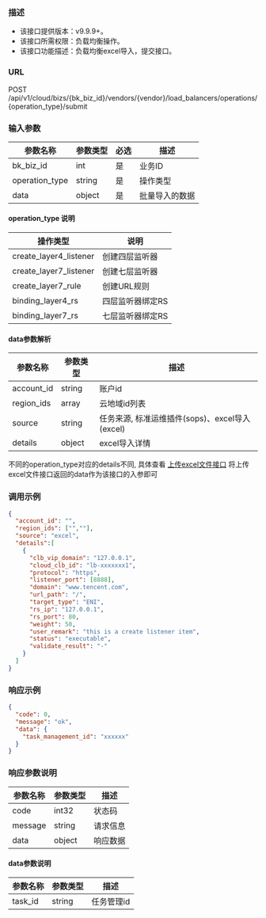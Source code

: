 ### 描述

- 该接口提供版本：v9.9.9+。
- 该接口所需权限：负载均衡操作。
- 该接口功能描述：负载均衡excel导入，提交接口。

### URL

POST /api/v1/cloud/bizs/{bk_biz_id}/vendors/{vendor}/load_balancers/operations/{operation_type}/submit

### 输入参数

| 参数名称           | 参数类型   | 必选 | 描述      |
|----------------|--------|----|---------|
| bk_biz_id      | int    | 是  | 业务ID    |
| operation_type | string | 是  | 操作类型    |
| data           | object | 是  | 批量导入的数据 |

#### operation_type 说明

| 操作类型                   | 说明        |
|------------------------|-----------|
| create_layer4_listener | 创建四层监听器   |
| create_layer7_listener | 创建七层监听器   |
| create_layer7_rule     | 创建URL规则   |
| binding_layer4_rs      | 四层监听器绑定RS |
| binding_layer7_rs      | 七层监听器绑定RS |


#### data参数解析


| 参数名称       | 参数类型   | 描述                                |
|------------|--------|-----------------------------------|
| account_id | string | 账户id                              |
| region_ids | array  | 云地域id列表                           |
| source     | string | 任务来源, 标准运维插件(sops)、excel导入(excel) |
| details    | object | excel导入详情                         |

不同的operation_type对应的details不同, 具体查看 [上传excel文件接口](import_load_balancer_preview)
将上传excel文件接口返回的data作为该接口的入参即可

### 调用示例
```json
{
  "account_id": "",
  "region_ids": ["",""],
  "source": "excel",
  "details":[
    {
      "clb_vip_domain": "127.0.0.1",
      "cloud_clb_id": "lb-xxxxxxx1",
      "protocol": "https",
      "listener_port": [8888],
      "domain": "www.tencent.com",
      "url_path": "/",
      "target_type": "ENI",
      "rs_ip": "127.0.0.1",
      "rs_port": 80,
      "weight": 50,
      "user_remark": "this is a create listener item",
      "status": "executable",
      "validate_result": "-"
    }
  ]
}
```

### 响应示例

```json
{
  "code": 0,
  "message": "ok",
  "data": {
    "task_management_id": "xxxxxx"
  }
}
```

### 响应参数说明

| 参数名称    | 参数类型   | 描述   |
|---------|--------|------|
| code    | int32  | 状态码  |
| message | string | 请求信息 |
| data    | object | 响应数据 |


#### data参数说明

| 参数名称    | 参数类型   | 描述     |
|---------|--------|--------|
| task_id | string | 任务管理id |
